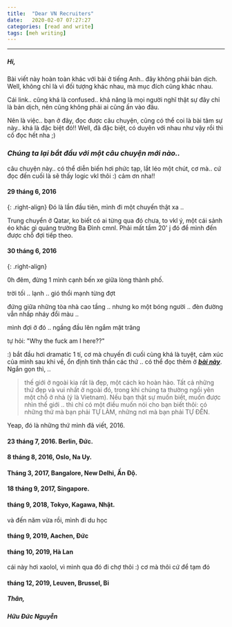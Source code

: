 ```yaml
---
title:  "Dear VN Recruiters"
date:   2020-02-07 07:27:27
categories: [read and write]
tags: [meh writing]
---
```


-------
##### ***Hi,***

Bài viết này hoàn toàn khác với bài ở tiếng Anh.. đây không phải bản dịch. Well, không chỉ là vì đối tượng khác nhau, mà mục đích cũng khác nhau.

Cái link.. cũng khá là confused.. khả năng là mọi người nghĩ thật sự đây chỉ là bản dịch, nên cũng không phải ai cũng ấn vào đâu.

Nên là việc.. bạn ở đây, đọc được câu chuyện, cũng có thể coi là bài tâm sự này.. khá là đặc biệt đó!! Well, đã đặc biệt, có duyên với nhau như vậy rồi thì cố đọc hết nha ;)

### *Chúng ta lại bắt đầu với một câu chuyện mới nào..*
câu chuyện này.. có thể diễn biến hơi phức tạp, lắt léo một chút, cơ mà.. cứ đọc đến cuối là sẽ thấy logic vkl thôi :) cảm ơn nha!!

#### **29 tháng 6, 2016**
{: .right-align}
Đó là lần đầu tiên, mình đi một chuyến thật xa ..

Trung chuyển ở Qatar, ko biết có ai từng qua đó chưa, to vkl ý, một cái sảnh éo khác gì quảng trường Ba Đình cmnl. Phải mất tầm 20' j đó để mình đến được chỗ đợi tiếp theo.

#### **30 tháng 6, 2016**
{: .right-align}

0h đêm, đừng 1 mình cạnh bến xe giữa lòng thành phố.

trời tối .. lạnh .. gió thổi mạnh từng đợt

đứng giữa những tòa nhà cao tầng .. nhưng ko một bóng người .. đèn đường vẫn nhấp nháy đổi màu ..

mình đợi ở đó .. ngầng đầu lên ngắm mặt trăng

tự hỏi: "Why the fuck am I here??"

:) bắt đầu hơi dramatic 1 tí, cơ mà chuyến đi cuối cùng khá là tuyệt, cảm xúc của mình sau khi về, ổn định tinh thần các thứ .. có thể đọc thêm ở ***[bài này](https://duken72.github.io/2016/poland/)***. Ngắn gọn thì, ..
> thế giới ở ngoài kia rất là đẹp, một cách ko hoàn hảo. Tất cả những thứ đẹp và vui nhất ở ngoài đó, trong khi chúng ta thường ngồi yên một chỗ ở nhà (ý là Vietnam). Nếu bạn thật sự muốn biết, muốn được nhìn thế giới .. thì chỉ có một điều muốn nói cho bạn biết thôi: có những thứ mà bạn phải TỰ LÀM, những nơi mà bạn phải TỰ ĐẾN.

Yeap, đó là những thứ mình đã viết, 2016.

#### 23 tháng 7, 2016. Berlin, Đức.
#### 8 tháng 8, 2016, Oslo, Na Uy.

#### Tháng 3, 2017, Bangalore, New Delhi, Ấn Độ.
#### 18 tháng 9, 2017, Singapore.
#### tháng 9, 2018, Tokyo, Kagawa, Nhật.
và đến năm vừa rồi, mình đi du học
#### tháng 9, 2019, Aachen, Đức
#### tháng 10, 2019, Hà Lan
cái này hơi xaolol, vì mình qua đó đi chợ thôi :) cơ mà thôi cứ để tạm đó
#### tháng 12, 2019, Leuven, Brussel, Bỉ




##### ***Thân,***
##### *Hữu Đức Nguyễn*

